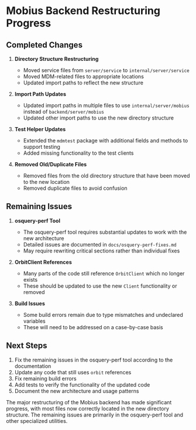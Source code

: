 # Mobius Backend Restructuring Progress

## Completed Changes

1. **Directory Structure Restructuring**
   - Moved service files from `server/service` to `internal/server/service`
   - Moved MDM-related files to appropriate locations
   - Updated import paths to reflect the new structure

2. **Import Path Updates**
   - Updated import paths in multiple files to use `internal/server/mobius` instead of `backend/server/mobius`
   - Updated other import paths to use the new directory structure

3. **Test Helper Updates**
   - Extended the `mdmtest` package with additional fields and methods to support testing
   - Added missing functionality to the test clients

4. **Removed Old/Duplicate Files**
   - Removed files from the old directory structure that have been moved to the new location
   - Removed duplicate files to avoid confusion

## Remaining Issues

1. **osquery-perf Tool**
   - The osquery-perf tool requires substantial updates to work with the new architecture
   - Detailed issues are documented in `docs/osquery-perf-fixes.md`
   - May require rewriting critical sections rather than individual fixes

2. **OrbitClient References**
   - Many parts of the code still reference `OrbitClient` which no longer exists
   - These should be updated to use the new `Client` functionality or removed

3. **Build Issues**
   - Some build errors remain due to type mismatches and undeclared variables
   - These will need to be addressed on a case-by-case basis

## Next Steps

1. Fix the remaining issues in the osquery-perf tool according to the documentation
2. Update any code that still uses `orbit` references
3. Fix remaining build errors
4. Add tests to verify the functionality of the updated code
5. Document the new architecture and usage patterns

The major restructuring of the Mobius backend has made significant progress, with most files now correctly located in the new directory structure. The remaining issues are primarily in the osquery-perf tool and other specialized utilities.
